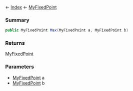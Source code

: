 ← [Index](Api-Index) ← [MyFixedPoint](VRage.MyFixedPoint)

### Summary

```csharp
public MyFixedPoint Max(MyFixedPoint a, MyFixedPoint b)
```

### Returns

[MyFixedPoint](VRage.MyFixedPoint)

### Parameters

* [MyFixedPoint](VRage.MyFixedPoint) a
* [MyFixedPoint](VRage.MyFixedPoint) b
